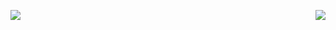 <img align="left" src="https://github-readme-stats.vercel.app/api?username=nhcarrigan&theme=synthwave"><img align="right" src="https://github-readme-stats.vercel.app/api/top-langs/?username=nhcarrigan&theme=synthwave">
